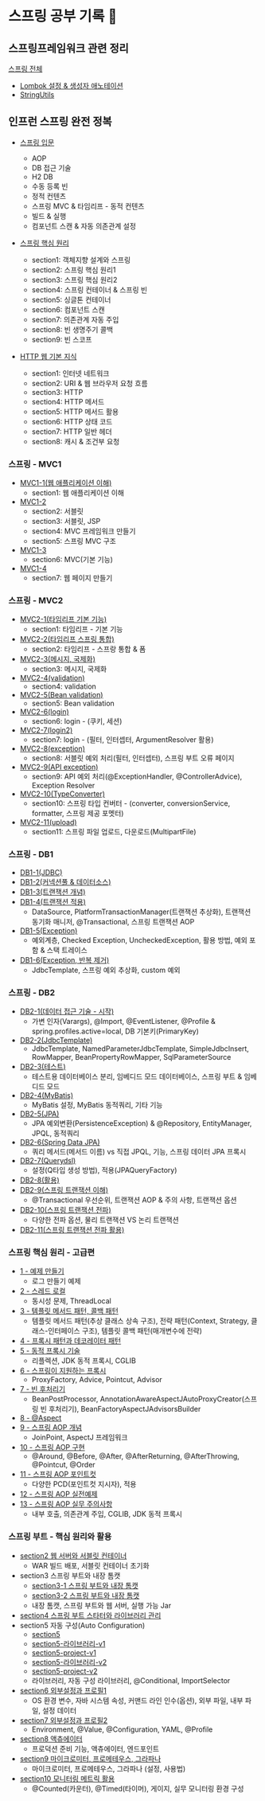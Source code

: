 # 스프링 공부 기록 💪

## 스프링프레임워크 관련 정리
[스프링 전체](https://github.com/jeus1998/Spring/tree/main/Spring)

- [Lombok 설정 & 생성자 애노테이션](https://github.com/jeus1998/Spring/blob/main/Spring/Lombok%20%EC%84%A4%EC%A0%95%20%26%20%EC%83%9D%EC%84%B1%EC%9E%90%20%EC%95%A0%EB%85%B8%ED%85%8C%EC%9D%B4%EC%85%98.md)
- [StringUtils](https://github.com/jeus1998/Spring/blob/main/Spring/StringUtils.md)

## 인프런 스프링 완전 정복 

- [스프링 입문](https://github.com/jeus1998/Spring/tree/main/Spring1/hello-spring/src)
  - AOP
  - DB 접근 기술 
  - H2 DB
  - 수동 등록 빈 
  - 정적 컨텐츠
  - 스프링 MVC & 타임리프 - 동적 컨텐츠 
  - 빌드 & 실행 
  - 컴포넌트 스캔 & 자동 의존관계 설정 

- [스프링 핵심 원리](https://github.com/jeus1998/Spring/tree/main/Spring2/core/src/%EC%8A%A4%ED%94%84%EB%A7%81%20%ED%95%B5%EC%8B%AC%20%EC%9B%90%EB%A6%AC%20-%20%EA%B8%B0%EB%B3%B8%ED%8E%B8)
  - section1: 객체지향 설계와 스프링 
  - section2: 스프링 핵심 원리1
  - section3: 스프링 핵심 원리2
  - section4: 스프링 컨테이너 & 스프링 빈 
  - section5: 싱글톤 컨테이너 
  - section6: 컴포넌트 스캔 
  - section7: 의존관계 자동 주입 
  - section8: 빈 생명주기 콜백 
  - section9: 빈 스코프 
- [HTTP 웹 기본 지식](https://github.com/jeus1998/Spring/tree/main/Spring3-HTTP)
  - section1: 인터넷 네트워크 
  - section2: URI & 웹 브라우저 요청 흐름 
  - section3: HTTP 
  - section4: HTTP 메서드
  - section5: HTTP 메서드 활용 
  - section6: HTTP 상태 코드 
  - section7: HTTP 일반 헤더 
  - section8: 캐시 & 조건부 요청 

### 스프링 - MVC1
- [MVC1-1(웹 애플리케이션 이해)](https://github.com/jeus1998/Spring/tree/main/Spring4-MVC1/1%20%EC%9B%B9%20%EC%95%A0%ED%94%8C%EB%A6%AC%EC%BC%80%EC%85%98%20%EC%9D%B4%ED%95%B4)
  - section1: 웹 애플리케이션 이해 
- [MVC1-2](https://github.com/jeus1998/Spring/tree/main/Spring4-MVC1/2%20Servlet/servlet/src/%EC%8A%A4%ED%94%84%EB%A7%81%20MVC%201)
  - section2: 서블릿
  - section3: 서블릿, JSP
  - section4: MVC 프레임워크 만들기
  - section5: 스프링 MVC 구조
- [MVC1-3](https://github.com/jeus1998/Spring/tree/main/Spring4-MVC1/mvc/src/%EA%B8%B0%EB%A1%9D)
  - section6: MVC(기본 기능)
- [MVC1-4](https://github.com/jeus1998/Spring/tree/main/Spring4-MVC1/itemservice/src/%EA%B8%B0%EB%A1%9D)
  - section7: 웹 페이지 만들기 

### 스프링 - MVC2
- [MVC2-1(타임리프 기본 기능)](https://github.com/jeus1998/Spring/tree/main/Spring5-MVC2/thymeleaf/src/%EA%B8%B0%EB%A1%9D)
  - section1: 타임리프 - 기본 기능
- [MVC2-2(타임리프 스프링 통합)](https://github.com/jeus1998/Spring/tree/main/Spring5-MVC2/form/src/%EA%B8%B0%EB%A1%9D)
  - section2: 타임리프 - 스프랑 통합 & 폼
- [MVC2-3(메시지, 국제화)](https://github.com/jeus1998/Spring/tree/main/Spring5-MVC2/message/src/%EA%B8%B0%EB%A1%9D)
  - section3: 메시지, 국제화 
- [MVC2-4(validation)](https://github.com/jeus1998/Spring/tree/main/Spring5-MVC2/validation/src/%EA%B8%B0%EB%A1%9D)
  - section4: validation
- [MVC2-5(Bean validation)](https://github.com/jeus1998/Spring/tree/main/Spring5-MVC2/validation/src/%EA%B8%B0%EB%A1%9D2%20-%20Bean%20Validation)
  - section5: Bean validation
- [MVC2-6(login)](https://github.com/jeus1998/Spring/tree/main/Spring5-MVC2/login/src)
  - section6: login - (쿠키, 세션)
- [MVC2-7(login2)](https://github.com/jeus1998/Spring/tree/main/Spring5-MVC2/login/src/%EC%84%B9%EC%85%98%207%20%EB%A1%9C%EA%B7%B8%EC%9D%B8%20%EC%B2%98%EB%A6%AC2(%ED%95%84%ED%84%B0%2C%20%EC%9D%B8%ED%84%B0%EC%85%89%ED%84%B0))
  - section7: login - (필터, 인터셉터, ArgumentResolver 활용)
- [MVC2-8(exception)](https://github.com/jeus1998/Spring/tree/main/Spring5-MVC2/exception/src/%EC%84%B9%EC%85%988%20%EC%98%88%EC%99%B8%20%EC%B2%98%EB%A6%AC%EC%99%80%20%EC%98%A4%EB%A5%98%20%ED%8E%98%EC%9D%B4%EC%A7%80)
  - section8: 서블릿 예외 처리(필터, 인터셉터), 스프링 부트 오류 페이지
- [MVC2-9(API exception)](https://github.com/jeus1998/Spring/tree/main/Spring5-MVC2/exception/src/%EC%84%B9%EC%85%989%20API%20%EC%98%88%EC%99%B8%20%EC%B2%98%EB%A6%AC)
  - section9: API 예외 처리(@ExceptionHandler, @ControllerAdvice), Exception Resolver
- [MVC2-10(TypeConverter)](https://github.com/jeus1998/Spring/tree/main/Spring5-MVC2/typeconverter/src/%EC%84%B9%EC%85%98%2010%20%EC%8A%A4%ED%94%84%EB%A7%81%20%ED%83%80%EC%9E%85%20%EC%BB%A8%EB%B2%84%ED%84%B0)
  - section10: 스프링 타입 컨버터 - (converter, conversionService, formatter, 스프링 제공 포멧터)
- [MVC2-11(upload)](https://github.com/jeus1998/Spring/tree/main/Spring5-MVC2/upload/src/%EC%84%B9%EC%85%98%2011%20%ED%8C%8C%EC%9D%BC%20%EC%97%85%EB%A1%9C%EB%93%9C)
  - section11: 스프링 파일 업로드, 다운로드(MultipartFile)

### 스프링 - DB1
- [DB1-1(JDBC)](https://github.com/jeus1998/Spring/tree/main/Spring6-DB1/jdbc/Section1%20JDBC%20%EC%9D%B4%ED%95%B4)
- [DB1-2(커넥션풀 & 데이터소스)](https://github.com/jeus1998/Spring/tree/main/Spring6-DB1/jdbc/Section2%20%EC%BB%A4%EB%84%A5%EC%85%98%ED%92%80%EA%B3%BC%20%EB%8D%B0%EC%9D%B4%ED%84%B0%EC%86%8C%EC%8A%A4%20%EC%9D%B4%ED%95%B4)
- [DB1-3(트랜잭션 개념)](https://github.com/jeus1998/Spring/tree/main/Spring6-DB1/jdbc/Section3%20%ED%8A%B8%EB%9E%9C%EC%9E%AD%EC%85%98%20%EC%9D%B4%ED%95%B4)
- [DB1-4(트랜잭션 적용)](https://github.com/jeus1998/Spring/tree/main/Spring6-DB1/jdbc/Section4%20%EC%8A%A4%ED%94%84%EB%A7%81%EA%B3%BC%20%EB%AC%B8%EC%A0%9C%20%ED%95%B4%EA%B2%B0%20-%20%ED%8A%B8%EB%9E%9C%EC%9E%AD%EC%85%98)
  - DataSource, PlatformTransactionManager(트랜잭션 추상화), 트랜잭션 동기화 매니저, @Transactional, 스프링 트랜잭션 AOP
- [DB1-5(Exception)](https://github.com/jeus1998/Spring/tree/main/Spring6-DB1/jdbc/Section5%20%EC%9E%90%EB%B0%94%20%EC%98%88%EC%99%B8%20%EC%9D%B4%ED%95%B4)
  - 예외계층, Checked Exception, UncheckedException, 활용 방법, 예외 포함 & 스택 트레이스
- [DB1-6(Exception, 반복 제거)](https://github.com/jeus1998/Spring/tree/main/Spring6-DB1/jdbc/Section6%20%EC%98%88%EC%99%B8%20%EC%B2%98%EB%A6%AC%2C%20%EB%B0%98%EB%B3%B5)
  - JdbcTemplate, 스프링 예외 추상화, custom 예외 

### 스프링 - DB2
- [DB2-1(데이터 접근 기술 - 시작)](https://github.com/jeus1998/Spring/tree/main/Spring7-DB2/itemservice-db/Section1%20%EB%8D%B0%EC%9D%B4%ED%84%B0%20%EC%A0%91%EA%B7%BC%20%EA%B8%B0%EC%88%A0%20-%20%EC%8B%9C%EC%9E%91)
  - 가변 인자(Varargs), @Import, @EventListener, @Profile & spring.profiles.active=local, DB 기본키(PrimaryKey) 
- [DB2-2(JdbcTemplate)](https://github.com/jeus1998/Spring/tree/main/Spring7-DB2/itemservice-db/Section2%20%EB%8D%B0%EC%9D%B4%ED%84%B0%20%EC%A0%91%EA%B7%BC%20%EA%B8%B0%EC%88%A0%20-%20%EC%8A%A4%ED%94%84%EB%A7%81%20JdbcTemplate)
  - JdbcTemplate, NamedParameterJdbcTemplate, SimpleJdbcInsert, RowMapper, BeanPropertyRowMapper, SqlParameterSource
- [DB2-3(테스트)](https://github.com/jeus1998/Spring/tree/main/Spring7-DB2/itemservice-db/Section3%20%EB%8D%B0%EC%9D%B4%ED%84%B0%20%EC%A0%91%EA%B7%BC%20%EA%B8%B0%EC%88%A0%20-%20%ED%85%8C%EC%8A%A4%ED%8A%B8)
  - 테스트용 데이터베이스 분리, 임베디드 모드 데이터베이스, 스프링 부트 & 임베디드 모드 
- [DB2-4(MyBatis)](https://github.com/jeus1998/Spring/tree/main/Spring7-DB2/itemservice-db/Section4%20%EB%8D%B0%EC%9D%B4%ED%84%B0%20%EC%A0%91%EA%B7%BC%20%EA%B8%B0%EC%88%A0%20-%20MyBatis)
  - MyBatis 설정, MyBatis 동적쿼리, 기타 기능 
- [DB2-5(JPA)](https://github.com/jeus1998/Spring/tree/main/Spring7-DB2/itemservice-db/Section5%20%EB%8D%B0%EC%9D%B4%ED%84%B0%20%EC%A0%91%EA%B7%BC%20%EA%B8%B0%EC%88%A0%20-%20JPA)
  - JPA 예외변환(PersistenceException) & @Repository, EntityManager, JPQL, 동적쿼리 
- [DB2-6(Spring Data JPA)](https://github.com/jeus1998/Spring/tree/main/Spring7-DB2/itemservice-db/Section6%20%EB%8D%B0%EC%9D%B4%ED%84%B0%20%EC%A0%91%EA%B7%BC%20%EA%B8%B0%EC%88%A0%20-%20%EC%8A%A4%ED%94%84%EB%A7%81%20%EB%8D%B0%EC%9D%B4%ED%84%B0%20JPA)
  - 쿼리 메서드(메서드 이름) vs 직접 JPQL, 기능, 스프링 데이터 JPA 프록시 
- [DB2-7(Querydsl)](https://github.com/jeus1998/Spring/tree/main/Spring7-DB2/itemservice-db/Section7%20%EB%8D%B0%EC%9D%B4%ED%84%B0%20%EC%A0%91%EA%B7%BC%20%EA%B8%B0%EC%88%A0%20-%20Querydsl)
  - 설정(Q타입 생성 방법), 적용(JPAQueryFactory)
- [DB2-8(활용)](https://github.com/jeus1998/Spring/tree/main/Spring7-DB2/itemservice-db/Section8%20%EB%8D%B0%EC%9D%B4%ED%84%B0%20%EC%A0%91%EA%B7%BC%20%EA%B8%B0%EC%88%A0%20-%20%ED%99%9C%EC%9A%A9%20%EB%B0%A9%EC%95%88)
- [DB2-9(스프링 트랜잭션 이해)](https://github.com/jeus1998/Spring/tree/main/Spring7-DB2/transaction/Section9%20%EC%8A%A4%ED%94%84%EB%A7%81%20%ED%8A%B8%EB%9E%9C%EC%9E%AD%EC%85%98%20%EC%9D%B4%ED%95%B4)
  - @Transactional 우선순위, 트랜잭션 AOP & 주의 사항, 트랜잭션 옵션
- [DB2-10(스프링 트랜잭션 전파)](https://github.com/jeus1998/Spring/tree/main/Spring7-DB2/transaction/Section10%20%EC%8A%A4%ED%94%84%EB%A7%81%20%ED%8A%B8%EB%9E%9C%EC%9E%AD%EC%85%98%20%EC%A0%84%ED%8C%8C1%20-%20%EA%B8%B0%EB%B3%B8)
  - 다양한 전파 옵션, 물리 트랜잭션 VS 논리 트랜잭션
- [DB2-11(스프링 트랜잭션 전파 활용)](https://github.com/jeus1998/Spring/tree/main/Spring7-DB2/transaction/Section11%20%EC%8A%A4%ED%94%84%EB%A7%81%20%ED%8A%B8%EB%9E%9C%EC%9E%AD%EC%85%98%20%EC%A0%84%ED%8C%8C2%20-%20%ED%99%9C%EC%9A%A9)

### 스프링 핵심 원리 - 고급편
- [1 - 예제 만들기](https://github.com/jeus1998/Spring/tree/main/Spring8-Advanced/advanced/Section1%20%EC%98%88%EC%A0%9C%20%EB%A7%8C%EB%93%A4%EA%B8%B0)
  - 로그 만들기 예제
- [2 - 스레드 로컬](https://github.com/jeus1998/Spring/tree/main/Spring8-Advanced/advanced/Section2%20%EC%93%B0%EB%A0%88%EB%93%9C%20%EB%A1%9C%EC%BB%AC%20-%20ThreadLocal)
  - 동시성 문제, ThreadLocal
- [3 - 템플릿 메서드 패턴, 콜백 패턴](https://github.com/jeus1998/Spring/tree/main/Spring8-Advanced/advanced/Section3%20%ED%85%9C%ED%94%8C%EB%A6%BF%20%EB%A9%94%EC%84%9C%EB%93%9C%20%ED%8C%A8%ED%84%B4%EA%B3%BC%20%EC%BD%9C%EB%B0%B1%20%ED%8C%A8%ED%84%B4)
  - 템플릿 메서드 패턴(추상 클래스 상속 구조), 전략 패턴(Context, Strategy, 클래스-인터페이스 구조), 템플릿 콜백 패턴(매개변수에 전략) 
- [4 - 프록시 패턴과 데코레이터 패턴](https://github.com/jeus1998/Spring/tree/main/Spring8-Advanced/proxy/Section4%20%ED%94%84%EB%A1%9D%EC%8B%9C%20%ED%8C%A8%ED%84%B4%EA%B3%BC%20%EB%8D%B0%EC%BD%94%EB%A0%88%EC%9D%B4%ED%84%B0%20%ED%8C%A8%ED%84%B4)
- [5 - 동적 프록시 기술](https://github.com/jeus1998/Spring/tree/main/Spring8-Advanced/proxy/Section5%20%EB%8F%99%EC%A0%81%20%ED%94%84%EB%A1%9D%EC%8B%9C%20%EA%B8%B0%EC%88%A0)
  - 리플렉션, JDK 동적 프록시, CGLIB
- [6 - 스프링이 지원하는 프록시](https://github.com/jeus1998/Spring/tree/main/Spring8-Advanced/proxy/Section6%20%EC%8A%A4%ED%94%84%EB%A7%81%EC%9D%B4%20%EC%A7%80%EC%9B%90%ED%95%98%EB%8A%94%20%ED%94%84%EB%A1%9D%EC%8B%9C)
  - ProxyFactory, Advice, Pointcut, Advisor
- [7 - 빈 후처리기](https://github.com/jeus1998/Spring/tree/main/Spring8-Advanced/proxy/Section7%20%EB%B9%88%20%ED%9B%84%EC%B2%98%EB%A6%AC%EA%B8%B0)
  - BeanPostProcessor, AnnotationAwareAspectJAutoProxyCreator(스프링 빈 후처리기), BeanFactoryAspectJAdvisorsBuilder 
- [8 - @Aspect](https://github.com/jeus1998/Spring/tree/main/Spring8-Advanced/proxy/Section8%20%40Aspect%20AOP)
- [9 - 스프링 AOP 개념](https://github.com/jeus1998/Spring/tree/main/Spring8-Advanced/aop/Section9%20%20%EC%8A%A4%ED%94%84%EB%A7%81%20AOP%20%EA%B0%9C%EB%85%90)
  - JoinPoint, AspectJ 프레임워크
- [10 - 스프링 AOP 구현](https://github.com/jeus1998/Spring/tree/main/Spring8-Advanced/aop/Section10%20%20%EC%8A%A4%ED%94%84%EB%A7%81%20AOP%20%EA%B5%AC%ED%98%84)
  - @Around, @Before, @After, @AfterReturning, @AfterThrowing, @Pointcut, @Order
- [11 - 스프링 AOP 포인트컷](https://github.com/jeus1998/Spring/tree/main/Spring8-Advanced/aop/Section11%20%EC%8A%A4%ED%94%84%EB%A7%81%20AOP%20-%20%ED%8F%AC%EC%9D%B8%ED%8A%B8%EC%BB%B7)
  - 다양한 PCD(포인트컷 지시자), 적용 
- [12 - 스프링 AOP 실전예제](https://github.com/jeus1998/Spring/tree/main/Spring8-Advanced/aop/Section12%20%EC%8A%A4%ED%94%84%EB%A7%81%20AOP%20-%20%EC%8B%A4%EC%A0%84%20%EC%98%88%EC%A0%9C)
- [13 - 스프링 AOP 실무 주의사항](https://github.com/jeus1998/Spring/tree/main/Spring8-Advanced/aop/Section13%20%EC%8A%A4%ED%94%84%EB%A7%81%20AOP%20-%20%EC%8B%A4%EB%AC%B4%20%EC%A3%BC%EC%9D%98%EC%82%AC%ED%95%AD)
  - 내부 호출, 의존관계 주입, CGLIB, JDK 동적 프록시 

### 스프링 부트 - 핵심 원리와 활용
- [section2 웹 서버와 서블릿 컨테이너](https://github.com/jeus1998/Spring/tree/main/Spring9-SpringBoot/server/Section2%20%EC%9B%B9%20%EC%84%9C%EB%B2%84%EC%99%80%20%EC%84%9C%EB%B8%94%EB%A6%BF%20%EC%BB%A8%ED%85%8C%EC%9D%B4%EB%84%88)
  - WAR 빌드 배포, 서블릿 컨테이너 초기화
- section3 스프링 부트와 내장 톰캣
  - [section3-1 스프링 부트와 내장 톰캣](https://github.com/jeus1998/Spring/tree/main/Spring9-SpringBoot/embed/Section3%20%EC%8A%A4%ED%94%84%EB%A7%81%20%EB%B6%80%ED%8A%B8%EC%99%80%20%EB%82%B4%EC%9E%A5%20%ED%86%B0%EC%BA%A3)
  - [section3-2 스프링 부트와 내장 톰캣](https://github.com/jeus1998/Spring/tree/main/Spring9-SpringBoot/boot/Section3%20%EC%8A%A4%ED%94%84%EB%A7%81%20%EB%B6%80%ED%8A%B8%EC%99%80%20%EB%82%B4%EC%9E%A5%20%ED%86%B0%EC%BA%A3) 
  - 내장 톰캣, 스프링 부트와 웹 서버, 실행 가능 Jar
- [section4 스프링 부트 스타터와 라이브러리 관리](https://github.com/jeus1998/Spring/tree/main/Spring9-SpringBoot/lib/Section4%20%EC%8A%A4%ED%94%84%EB%A7%81%20%EB%B6%80%ED%8A%B8%20%EC%8A%A4%ED%83%80%ED%84%B0%EC%99%80%20%EB%9D%BC%EC%9D%B4%EB%B8%8C%EB%9F%AC%EB%A6%AC%20%EA%B4%80%EB%A6%AC)
- section5 자동 구성(Auto Configuration)
  - [section5](https://github.com/jeus1998/Spring/tree/main/Spring9-SpringBoot/autoconfig/Section5%20%20%EC%9E%90%EB%8F%99%20%EA%B5%AC%EC%84%B1(Auto%20Configuration))
  - [section5-라이브러리-v1](https://github.com/jeus1998/Spring/tree/main/Spring9-SpringBoot/memory-v1/Section5%20%EC%9E%90%EB%8F%99%20%EA%B5%AC%EC%84%B1(Auto%20Configuration))
  - [section5-project-v1](https://github.com/jeus1998/Spring/tree/main/Spring9-SpringBoot/project-v1/Section5%20%EC%9E%90%EB%8F%99%20%EA%B5%AC%EC%84%B1(Auto%20Configuration))
  - [section5-라이브러리-v2](https://github.com/jeus1998/Spring/tree/main/Spring9-SpringBoot/memory-v2/Section5%20%EC%9E%90%EB%8F%99%20%EA%B5%AC%EC%84%B1(Auto%20Configuration))
  - [section5-project-v2](https://github.com/jeus1998/Spring/tree/main/Spring9-SpringBoot/project-v2/Section5%20%EC%9E%90%EB%8F%99%20%EA%B5%AC%EC%84%B1(Auto%20Configuration))
  - 라이브러리, 자동 구성 라이브러리, @Conditional, ImportSelector
- [section6 외부설정과 프로필1](https://github.com/jeus1998/Spring/tree/main/Spring9-SpringBoot/external/Section6%20%EC%99%B8%EB%B6%80%EC%84%A4%EC%A0%95%EA%B3%BC%20%ED%94%84%EB%A1%9C%ED%95%841)
  - OS 환경 변수, 자바 시스템 속성, 커맨드 라인 인수(옵션), 외부 파일, 내부 파일, 설정 데이터
- [section7 외부설정과 프로필2](https://github.com/jeus1998/Spring/tree/main/Spring9-SpringBoot/external-read/7.%20%EC%99%B8%EB%B6%80%EC%84%A4%EC%A0%95%EA%B3%BC%20%ED%94%84%EB%A1%9C%ED%95%842)
  - Environment, @Value, @Configuration, YAML, @Profile
- [section8 액츄에이터](https://github.com/jeus1998/Spring/tree/main/Spring9-SpringBoot/actuator/Section8%20%EC%95%A1%EC%B8%84%EC%97%90%EC%9D%B4%ED%84%B0)
  - 프로덕션 준비 기능, 액츄에이터, 엔드포인트
- [section9 마이크로미터, 프로메테우스, 그라파나](https://github.com/jeus1998/Spring/tree/main/Spring9-SpringBoot/actuator/Section9%20%EB%A7%88%EC%9D%B4%ED%81%AC%EB%A1%9C%EB%AF%B8%ED%84%B0%2C%20%ED%94%84%EB%A1%9C%EB%A9%94%ED%85%8C%EC%9A%B0%EC%8A%A4%2C%20%EA%B7%B8%EB%9D%BC%ED%8C%8C%EB%82%98)
  - 마이크로미터, 프로메테우스, 그라파나 (설정, 사용법)
- [section10 모니터링 메트릭 활용](https://github.com/jeus1998/Spring/tree/main/Spring9-SpringBoot/actuator/Section10%20%EB%AA%A8%EB%8B%88%ED%84%B0%EB%A7%81%20%EB%A9%94%ED%8A%B8%EB%A6%AD%20%ED%99%9C%EC%9A%A9)
  - @Counted(카운터), @Timed(타이머), 게이지, 실무 모니터링 환경 구성 
